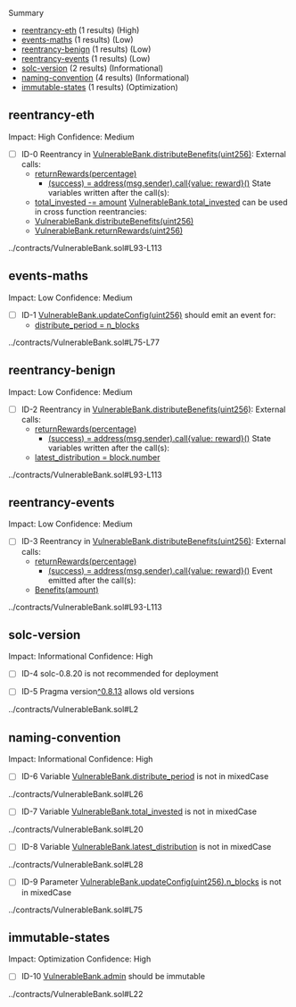 Summary
 - [reentrancy-eth](#reentrancy-eth) (1 results) (High)
 - [events-maths](#events-maths) (1 results) (Low)
 - [reentrancy-benign](#reentrancy-benign) (1 results) (Low)
 - [reentrancy-events](#reentrancy-events) (1 results) (Low)
 - [solc-version](#solc-version) (2 results) (Informational)
 - [naming-convention](#naming-convention) (4 results) (Informational)
 - [immutable-states](#immutable-states) (1 results) (Optimization)
## reentrancy-eth
Impact: High
Confidence: Medium
 - [ ] ID-0
Reentrancy in [VulnerableBank.distributeBenefits(uint256)](../contracts/VulnerableBank.sol#L93-L113):
	External calls:
	- [returnRewards(percentage)](../contracts/VulnerableBank.sol#L95)
		- [(success) = address(msg.sender).call{value: reward}()](../contracts/VulnerableBank.sol#L49)
	State variables written after the call(s):
	- [total_invested -= amount](../contracts/VulnerableBank.sol#L107)
	[VulnerableBank.total_invested](../contracts/VulnerableBank.sol#L20) can be used in cross function reentrancies:
	- [VulnerableBank.distributeBenefits(uint256)](../contracts/VulnerableBank.sol#L93-L113)
	- [VulnerableBank.returnRewards(uint256)](../contracts/VulnerableBank.sol#L45-L53)

../contracts/VulnerableBank.sol#L93-L113


## events-maths
Impact: Low
Confidence: Medium
 - [ ] ID-1
[VulnerableBank.updateConfig(uint256)](../contracts/VulnerableBank.sol#L75-L77) should emit an event for: 
	- [distribute_period = n_blocks](../contracts/VulnerableBank.sol#L76) 

../contracts/VulnerableBank.sol#L75-L77


## reentrancy-benign
Impact: Low
Confidence: Medium
 - [ ] ID-2
Reentrancy in [VulnerableBank.distributeBenefits(uint256)](../contracts/VulnerableBank.sol#L93-L113):
	External calls:
	- [returnRewards(percentage)](../contracts/VulnerableBank.sol#L95)
		- [(success) = address(msg.sender).call{value: reward}()](../contracts/VulnerableBank.sol#L49)
	State variables written after the call(s):
	- [latest_distribution = block.number](../contracts/VulnerableBank.sol#L103)

../contracts/VulnerableBank.sol#L93-L113


## reentrancy-events
Impact: Low
Confidence: Medium
 - [ ] ID-3
Reentrancy in [VulnerableBank.distributeBenefits(uint256)](../contracts/VulnerableBank.sol#L93-L113):
	External calls:
	- [returnRewards(percentage)](../contracts/VulnerableBank.sol#L95)
		- [(success) = address(msg.sender).call{value: reward}()](../contracts/VulnerableBank.sol#L49)
	Event emitted after the call(s):
	- [Benefits(amount)](../contracts/VulnerableBank.sol#L112)

../contracts/VulnerableBank.sol#L93-L113


## solc-version
Impact: Informational
Confidence: High
 - [ ] ID-4
solc-0.8.20 is not recommended for deployment

 - [ ] ID-5
Pragma version[^0.8.13](../contracts/VulnerableBank.sol#L2) allows old versions

../contracts/VulnerableBank.sol#L2


## naming-convention
Impact: Informational
Confidence: High
 - [ ] ID-6
Variable [VulnerableBank.distribute_period](../contracts/VulnerableBank.sol#L26) is not in mixedCase

../contracts/VulnerableBank.sol#L26


 - [ ] ID-7
Variable [VulnerableBank.total_invested](../contracts/VulnerableBank.sol#L20) is not in mixedCase

../contracts/VulnerableBank.sol#L20


 - [ ] ID-8
Variable [VulnerableBank.latest_distribution](../contracts/VulnerableBank.sol#L28) is not in mixedCase

../contracts/VulnerableBank.sol#L28


 - [ ] ID-9
Parameter [VulnerableBank.updateConfig(uint256).n_blocks](../contracts/VulnerableBank.sol#L75) is not in mixedCase

../contracts/VulnerableBank.sol#L75


## immutable-states
Impact: Optimization
Confidence: High
 - [ ] ID-10
[VulnerableBank.admin](../contracts/VulnerableBank.sol#L22) should be immutable 

../contracts/VulnerableBank.sol#L22


